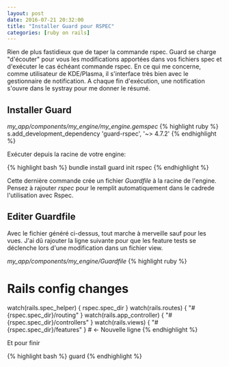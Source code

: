 ```yaml
---
layout: post
date: 2016-07-21 20:32:00
title: "Installer Guard pour RSPEC"
categories: [ruby on rails]
---
```


Rien de plus fastidieux que de taper la commande rspec. Guard se charge "d'écouter" pour vous les modifications apportées dans vos fichiers spec et d'exécuter le cas échéant commande rspec.
En ce qui me concerne, comme utilisateur de KDE/Plasma, il s'interface très bien avec le gestionnaire de notification.
A chaque fin d'exécution, une notification s'ouvre dans le systray pour me donner le résumé.


Installer Guard
---------------

_my_app/components/my_engine/my_engine.gemspec_
{% highlight ruby %}
s.add_development_dependency  'guard-rspec', '~> 4.7.2'
{% endhighlight %}


Exécuter depuis la racine de votre engine:

{% highlight bash %}
bundle install
guard init rspec
{% endhighlight %}

Cette dernière commande crée un fichier _Guardfile_ à la racine de l'engine.
Pensez à rajouter _rspec_ pour le  remplit automatiquement dans le cadrede l'utilisation avec Rspec.

Editer Guardfile
----------------

Avec le fichier généré ci-dessus, tout marche à merveille sauf pour les vues.
J'ai dû rajouter la ligne suivante pour que les feature tests se déclenche lors d'une modification dans un fichier view. 

_my_app/components/my_engine/Guardfile_
{% highlight ruby %}
# Rails config changes
  watch(rails.spec_helper)     { rspec.spec_dir }
  watch(rails.routes)          { "#{rspec.spec_dir}/routing" }
  watch(rails.app_controller)  { "#{rspec.spec_dir}/controllers" }
  watch(rails.views)           { "#{rspec.spec_dir}/features" } # <- Nouvelle ligne
{% endhighlight %}


Et pour finir

{% highlight bash %}
guard
{% endhighlight %}
